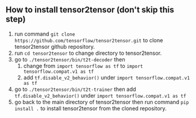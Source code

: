## How to install tensor2tensor (don't skip this step)
1. run command `git clone https://github.com/tensorflow/tensor2tensor.git` to clone tensor2tensor github repository.
2. run `cd tensor2tensor` to change directory to tensor2tensor.
3. go to `./tensor2tensor/bin/t2t-decoder` then 
    1. change from `import tensorflow as tf` to `import tensorflow.compat.v1 as tf`
    1. add `tf.disable_v2_behavior()` under `import tensorflow.compat.v1 as tf`
4. go to `./tensor2tensor/bin/t2t-trainer` then add `tf.disable_v2_behavior()` under `import tensorflow.compat.v1 as tf`
5. go back to the main directory of tensor2tensor then run command `pip install .` to install tensor2tensor from the cloned repository.